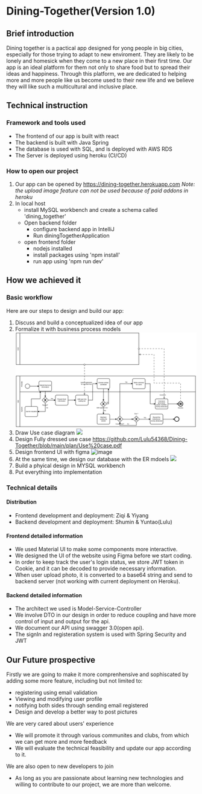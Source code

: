# Dining-Together(Version 1.0)
## Brief introduction
Dining together is a pactical app designed for yong people in big cities, especially for those trying to adapt to new enviroment.
They are likely to be lonely and homesick when they come to a new place in their first time.
Our app is an ideal platform for them not only to share food but to spread their ideas and happiness.
Through this platform, we are dedicated to helping more and more people like us become used to their new life and we believe they will like such
a multicultural and inclusive place.
## Technical instruction
### Framework and tools used
- The frontend of our app is built with react
- The backend is built with Java Spring
- The database is used with SQL, and is deployed with AWS RDS
- The Server is deployed using heroku (CI/CD)
### How to open our project
1. Our app can be opened by https://dining-together.herokuapp.com
   *Note: the upload image feature can not be used because of paid addons in heroku*
2. In local host
    - install MySQL workbench and create a schema called 'dining_together'
    - Open backend folder
        - configure backend app in IntelliJ 
        - Run diningTogetherApplication
    - open frontend folder
        - nodejs installed
        - install packages using 'npm install' 
        - run app using 'npm run dev'
## How we achieved it
### Basic workflow
Here are our steps to design and build our app:
1. Discuss and build a conceptualized idea of our app
2. Formalize it with business process models
![](https://github.com/Lulu54368/Dining-Together/blob/main/plan/BPMN.jpg%20(2).svg)
3. Draw Use case diagram
![](https://github.com/Yiyang-H/Dining-Together/blob/main/plan/Use%20case%20diagram.png)
4. Design Fully dressed use case
https://github.com/Lulu54368/Dining-Together/blob/main/plan/Use%20case.pdf
5. Design frontend UI with figma
![image](https://user-images.githubusercontent.com/67890406/151504713-49e3b979-adca-459e-b657-7cc01e6eaf24.png)
6. At the same time, we design our database with the ER mdoels
![](https://github.com/Yiyang-H/Dining-Together/blob/main/plan/ER%20model.png)
7. Build a phyical design in MYSQL workbench
8. Put everything into implementation
### Technical details
#### Distribution
- Frontend development and deployment:
    Ziqi & Yiyang
- Backend development and deployment:
    Shumin & Yuntao(Lulu)
#### Frontend detailed information
- We used Material UI to make some components more interactive.
- We designed the UI of the website using Figma before we start coding.
- In order to keep track the user's login status, we store JWT token in Cookie, and it can be decoded to provide necessary information.
- When user upload photo, it is converted to a base64 string and send to backend server (not working with current deployment on Heroku).
#### Backend detailed information
- The architect we used is Model-Service-Controller
- We involve DTO in our design in order to reduce coupling and have more control of input and output for the api.
- We document our API using swagger 3.0(open api).
- The signIn and registeration system is used with Spring Security and JWT
## Our Future prospective
Firstly we are going to make it more comprenhensive and sophiscated by adding some more feature,
including but not limited to:
- registering using email validation
- Viewing and modifying user profile
- notifying both sides through sending email registered
- Design and develop a better way to post pictures

We are very cared about users' experience
- We will promote it through various communites and clubs, from which we can get more and more feedback
- We will evaluate the technical feasibility and update our app according to it.

We are also open to new developers to join
- As long as you are passionate about learning new technologies and willing to contribute to our project, we are more than welcome.

